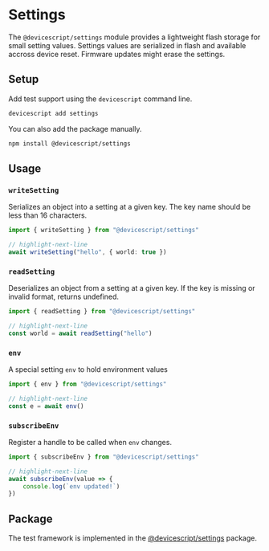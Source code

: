 # Settings

The `@devicescript/settings` module provides a lightweight flash storage for small setting values.
Settings values are serialized in flash and available accross device reset. Firmware updates might erase the settings.

## Setup

Add test support using the `devicescript` command line.

```bash
devicescript add settings
```

You can also add the package manually.

```bash npm2yarn
npm install @devicescript/settings
```

## Usage

### `writeSetting`

Serializes an object into a setting at a given key. The key name should be less than 16 characters.

```ts
import { writeSetting } from "@devicescript/settings"

// highlight-next-line
await writeSetting("hello", { world: true })
```

### `readSetting`

Deserializes an object from a setting at a given key. If the key is missing or invalid format, returns undefined.

```ts
import { readSetting } from "@devicescript/settings"

// highlight-next-line
const world = await readSetting("hello")
```

### `env`

A special setting `env` to hold environment values

```ts
import { env } from "@devicescript/settings"

// highlight-next-line
const e = await env()
```

### `subscribeEnv`

Register a handle to be called when `env` changes.

```ts
import { subscribeEnv } from "@devicescript/settings"

// highlight-next-line
await subscribeEnv(value => {
    console.log(`env updated!`)
})
```

## Package

The test framework is implemented in the [@devicescript/settings](https://www.npmjs.com/package/@devicescript/settings) package.
